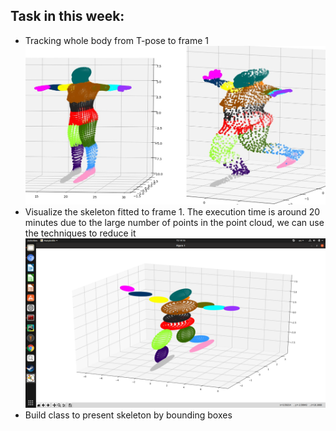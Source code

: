 ## Task in this week:
- Tracking whole body from T-pose to frame 1
![segmentation_point cloud from T-pose to frame 1](frame0_1.jpg)
- Visualize the skeleton fitted to frame 1. The execution time is around 20 minutes due to the large number of points in the point cloud, we can use the techniques to reduce it
![Bounding boxed of skeleton that tracked to frame 1](20minutes.png)
- Build class to present skeleton by bounding boxes



